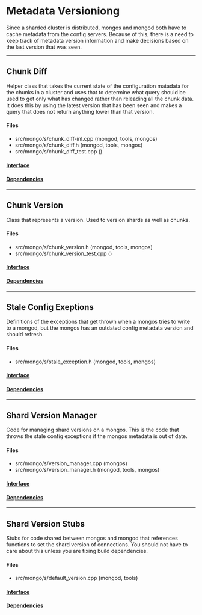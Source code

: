 # Metadata Versioniong
Since a sharded cluster is distributed, mongos and mongod both have to cache metadata from the config servers.  Because of this, there is a need to keep track of metadata version information and make decisions based on the last version that was seen.


-------------

## Chunk Diff
Helper class that takes the current state of the configuration matadata for the chunks in a cluster and uses that to determine what query should be used to get only what has changed rather than releading all the chunk data.
It does this by using the latest version that has been seen and makes a query that does not return anything lower than that version.

#### Files
- src/mongo/s/chunk\_diff-inl.cpp   (mongod, tools, mongos)
- src/mongo/s/chunk\_diff.h   (mongod, tools, mongos)
- src/mongo/s/chunk\_diff\_test.cpp   ()

#### [Interface](interface/0)

#### [Dependencies](dependencies/0)

-------------

## Chunk Version
Class that represents a version.  Used to version shards as well as chunks.

#### Files
- src/mongo/s/chunk\_version.h   (mongod, tools, mongos)
- src/mongo/s/chunk\_version\_test.cpp   ()

#### [Interface](interface/1)

#### [Dependencies](dependencies/1)

-------------

## Stale Config Exeptions
Definitions of the exceptions that get thrown when a mongos tries to write to a mongod, but the mongos has an outdated config metadata version and should refresh.

#### Files
- src/mongo/s/stale\_exception.h   (mongod, tools, mongos)

#### [Interface](interface/2)

#### [Dependencies](dependencies/2)

-------------

## Shard Version Manager
Code for managing shard versions on a mongos.  This is the code that throws the stale config exceptions if the mongos metadata is out of date.

#### Files
- src/mongo/s/version\_manager.cpp   (mongos)
- src/mongo/s/version\_manager.h   (mongod, tools, mongos)

#### [Interface](interface/3)

#### [Dependencies](dependencies/3)

-------------

## Shard Version Stubs
Stubs for code shared between mongos and mongod that references functions to set the shard version of connections.  You should not have to care about this unless you are fixing build dependencies.

#### Files
- src/mongo/s/default\_version.cpp   (mongod, tools)

#### [Interface](interface/4)

#### [Dependencies](dependencies/4)
